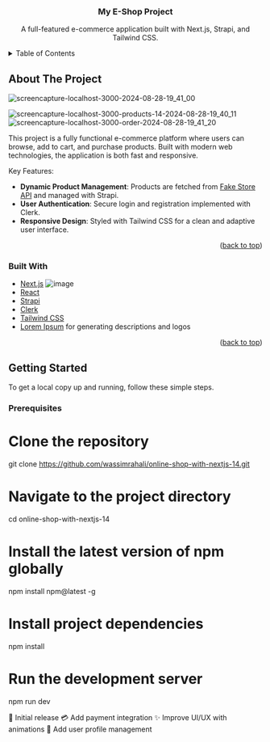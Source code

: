 
<a id="readme-top"></a>
<br />
<div align="center">


  <h3 align="center">My E-Shop Project</h3>

  <p align="center">
    A full-featured e-commerce application built with Next.js, Strapi, and Tailwind CSS.

  </p>
</div>

<details>
  <summary>Table of Contents</summary>
  <ol>
    <li>
      <a href="#about-the-project">About The Project</a>
      <ul>
        <li><a href="#built-with">Built With</a></li>
      </ul>
    </li>
    <li>
      <a href="#getting-started">Getting Started</a>
      <ul>
        <li><a href="#prerequisites">Prerequisites</a></li>
        <li><a href="#installation">Installation</a></li>
      </ul>
    </li>
    <li><a href="#usage">Usage</a></li>
    <li><a href="#roadmap">Roadmap</a></li>
    <li><a href="#contributing">Contributing</a></li>
    <li><a href="#license">License</a></li>
    <li><a href="#contact">Contact</a></li>
    <li><a href="#acknowledgments">Acknowledgments</a></li>
  </ol>
</details>

## About The Project


![screencapture-localhost-3000-2024-08-28-19_41_00](https://github.com/user-attachments/assets/cc8b21f4-6de2-4759-b7d6-0f82bab1f8e9)

![screencapture-localhost-3000-products-14-2024-08-28-19_40_11](https://github.com/user-attachments/assets/0e34e6f3-1650-415b-b551-56e68e83e734)
![screencapture-localhost-3000-order-2024-08-28-19_41_20](https://github.com/user-attachments/assets/10f2a711-e82e-4d43-b187-27f3e30b9f7d)


This project is a fully functional e-commerce platform where users can browse, add to cart, and purchase products. Built with modern web technologies, the application is both fast and responsive.

Key Features:
* **Dynamic Product Management**: Products are fetched from [Fake Store API](https://fakestoreapi.com) and managed with Strapi.
* **User Authentication**: Secure login and registration implemented with Clerk.
* **Responsive Design**: Styled with Tailwind CSS for a clean and adaptive user interface.

<p align="right">(<a href="#readme-top">back to top</a>)</p>

### Built With

* [Next.js](https://nextjs.org/)   ![image](https://github.com/user-attachments/assets/a67b9e07-7145-44b4-b1d2-8c6a77ae0f29)
* [React](https://reactjs.org/)
* [Strapi](https://strapi.io/)
* [Clerk](https://clerk.dev/)
* [Tailwind CSS](https://tailwindcss.com/)
* [Lorem Ipsum](https://loremipsum.io/) for generating descriptions and logos

<p align="right">(<a href="#readme-top">back to top</a>)</p>

## Getting Started

To get a local copy up and running, follow these simple steps.

### Prerequisites

# Clone the repository
git clone https://github.com/wassimrahali/online-shop-with-nextjs-14.git

# Navigate to the project directory
cd online-shop-with-nextjs-14

# Install the latest version of npm globally
npm install npm@latest -g

# Install project dependencies
npm install

# Run the development server
npm run dev


 🎉 Initial release
 💳 Add payment integration
 ✨ Improve UI/UX with animations
 👤 Add user profile management





